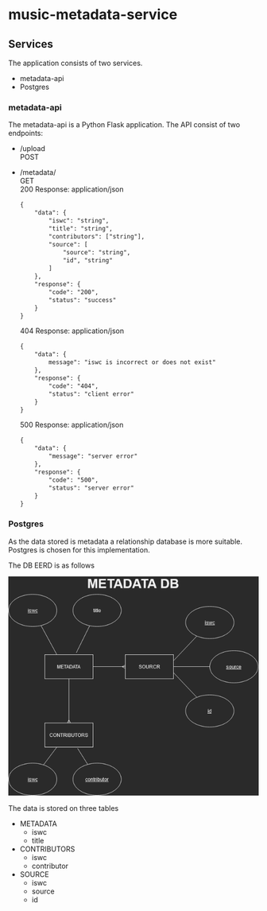 # music-metadata-service #

## Services ##

The application consists of two services.  
 * metadata-api  
 * Postgres  
 
### metadata-api ###
The metadata-api is a Python Flask application. The API consist of two endpoints:  
* /upload  
  POST

* /metadata/<iswc>  
  GET  
  200 Response: application/json  
  ```
  {
      "data": {
          "iswc": "string", 
          "title": "string", 
          "contributors": ["string"], 
          "source": [ 
              "source": "string", 
              "id", "string"
          ]
      }, 
      "response": {
          "code": "200", 
          "status": "success"
      }
  }
  ```
  
  404 Response: application/json  
  ```
  {
      "data": {
          message": "iswc is incorrect or does not exist"
      }, 
      "response": {
          "code": "404", 
          "status": "client error"
      }
  }
  ```
  
  500 Response: application/json
  ```
  {
      "data": {
          "message": "server error"
      }, 
      "response": {
          "code": "500", 
          "status": "server error"
      }
  }
  ```

### Postgres ###

As the data stored is metadata a relationship database is more suitable. Postgres is chosen for this implementation.  

The DB EERD is as follows  

![Alt text](/images/bmat_DB_EERD_dark.png?raw=true "Optional Title")  

The data is stored on three tables  

 * METADATA  
     * iswc  
     * title  
 * CONTRIBUTORS  
     * iswc  
     * contributor  
 * SOURCE  
     * iswc  
     * source  
     * id  
 
 
